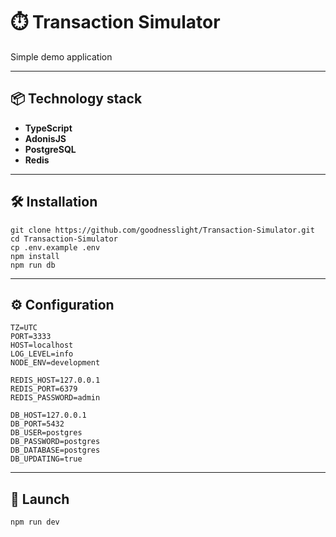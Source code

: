 # ⏱️ Transaction Simulator

Simple demo application

---

## 📦 Technology stack

- **TypeScript**
- **AdonisJS**
- **PostgreSQL**
- **Redis**

---

## 🛠 Installation

```
git clone https://github.com/goodnesslight/Transaction-Simulator.git
cd Transaction-Simulator
cp .env.example .env
npm install
npm run db
```

---

## ⚙️ Configuration

```env
TZ=UTC
PORT=3333
HOST=localhost
LOG_LEVEL=info
NODE_ENV=development

REDIS_HOST=127.0.0.1
REDIS_PORT=6379
REDIS_PASSWORD=admin

DB_HOST=127.0.0.1
DB_PORT=5432
DB_USER=postgres
DB_PASSWORD=postgres
DB_DATABASE=postgres
DB_UPDATING=true
```

---

## 🚀 Launch

```bash
npm run dev
```
